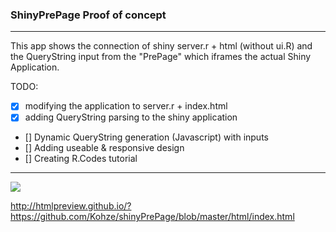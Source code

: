### ShinyPrePage Proof of concept

---

This app shows the connection of shiny server.r + html (without ui.R) and the QueryString input from the "PrePage" which iframes the actual Shiny Application.

TODO:

- [X] modifying the application to server.r + index.html
- [X] adding QueryString parsing to the shiny application
- [] Dynamic QueryString generation (Javascript) with inputs
- [] Adding useable & responsive design
- [] Creating R.Codes tutorial

---

![](http://i.imgur.com/MHTW7Wvr.png)


http://htmlpreview.github.io/?https://github.com/Kohze/shinyPrePage/blob/master/html/index.html
